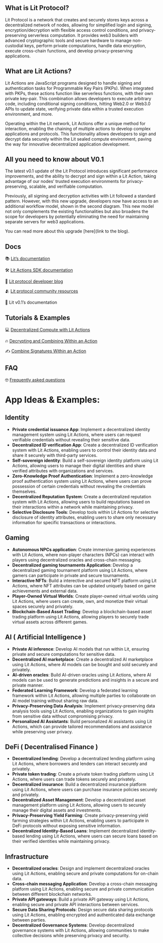 ## What is Lit Protocol?
Lit Protocol is a network that creates and securely stores keys across a decentralized network of nodes, allowing for simplified login and signing, encryption/decryption with flexible access control conditions, and privacy-preserving serverless computation. It provides web3 builders with advanced cryptographic tools and secure hardware to manage non-custodial keys, perform private computations, handle data encryption, execute cross-chain functions, and develop privacy-preserving applications.

## What are Lit Actions?
Lit Actions are JavaScript programs designed to handle signing and authentication tasks for Programmable Key Pairs (PKPs). When integrated with PKPs, these actions function like serverless functions, with their own private key-pair. This combination allows developers to execute arbitrary code, including conditional signing conditions, hitting Web2.0 or Web3.0 APIs to update state, verifying private data within a trusted execution environment, and more.

Operating within the Lit network, Lit Actions offer a unique method for interaction, enabling the chaining of multiple actions to develop complex applications and protocols. This functionality allows developers to sign and decrypt data securely within the Lit sealed compute environment, paving the way for innovative decentralized application development.

## All you need to know about V0.1

The latest v0.1 update of the Lit Protocol introduces significant performance improvements, and  the ability to decrypt and sign within a Lit Action, taking advantage of our nodes’ trusted execution environments for privacy-preserving, scalable, and verifiable computation. 

Previously, all signing and decryption activities with Lit followed a standard pattern. However, with this new upgrade, developers now have access to an additional workflow model, shown in the second diagram. This new model not only complements the existing functionalities but also broadens the scope for developers by potentially eliminating the need for maintaining separate servers for web3 applications.

You can read more about this upgrade [here](link to the blog).

## Docs


📚 [Lit’s documentation](https://developer.litprotocol.com/v3)

🛠️ [Lit Actions SDK documentation](https://actions-docs.litprotocol.com/)

🤝 [Lit protocol developer blog](https://spark.litprotocol.com/)

🫂 [Lit protocol community resources](https://developer.litprotocol.com/ecosystem/community)

🚨 Lit v0.1’s documentation

## Tutorials & Examples

💻 [Decentralized Compute with Lit Actions](https://developer.litprotocol.com/v3/sdk/serverless-signing/overview)

🔥 [Decrypting and Combining Within an Action](https://developer.litprotocol.com/v3/sdk/serverless-signing/combining-decryption-shares)

✍️ [Combine Signatures Within an Action](https://developer.litprotocol.com/v3/sdk/serverless-signing/combining-signatures)

## FAQ

🤓 [Frequently asked questions](https://developer.litprotocol.com/v3/support/faq)

# App Ideas & Examples:

## **Identity**

- **Private credential issuance App**: Implement a decentralized identity management system using Lit Actions, where users can request verifiable credentials without revealing their sensitive data.
- **Decentralized ID verification App**: Create a decentralized ID verification system with Lit Actions, enabling users to control their identity data and share it securely with third-party services.
- **Self-sovereign identity**: Build a self-sovereign identity platform using Lit Actions, allowing users to manage their digital identities and share verified attributes with organizations and services.
- **Zero-Knowledge Proof Authentication**: Implement a zero-knowledge proof authentication system using Lit Actions, where users can prove possession of certain credentials without revealing the credentials themselves.
- **Decentralized Reputation System**: Create a decentralized reputation system with Lit Actions, allowing users to build reputations based on their interactions within a network while maintaining privacy.
- **Selective Disclosure Tools**: Develop tools within Lit Actions for selective disclosure of identity attributes, enabling users to share only necessary information for specific transactions or interactions.

## **Gaming**

- **Autonomous NPCs application**: Create immersive gaming experiences with Lit Actions, where non-player characters (NPCs) can interact with players using decentralized oracles and cross-chain messaging.
- **Decentralized gaming tournaments Application**: Develop a decentralized gaming tournament platform using Lit Actions, where gamers can participate in private and secure tournaments.
- **Interactive NFTs**: Build a interective and secured NFT platform using Lit Actions, where NFT attributes can be updated uniquely based on game achievements and external data.
- **Player-Owned Virtual Worlds**: Create player-owned virtual worlds using Lit Actions, where users can create, own, and monetize their virtual spaces securely and privately.
- **Blockchain-Based Asset Trading**: Develop a blockchain-based asset trading platform using Lit Actions, allowing players to securely trade virtual assets across different games.

## **AI ( Artificial Intelligence )**

- **Private AI inference**: Develop AI models that run within Lit, ensuring private and secure computations for sensitive data.
- **Decentralized AI marketplace**: Create a decentralized AI marketplace using Lit Actions, where AI models can be bought and sold securely and privately.
- **AI-driven oracles**: Build AI-driven oracles using Lit Actions, where AI models can be used to generate predictions and insights in a secure and private manner.
- **Federated Learning Framework**: Develop a federated learning framework within Lit Actions, allowing multiple parties to collaborate on AI model training without sharing raw data.
- **Privacy-Preserving Data Analysis**: Implement privacy-preserving data analysis tools using Lit Actions, enabling organizations to gain insights from sensitive data without compromising privacy.
- **Personalized AI Assistants**: Build personalized AI assistants using Lit Actions, which can provide tailored recommendations and assistance while preserving user privacy.

## **DeFi ( Decentralised Finance )**

- **Decentralized lending**: Develop a decentralized lending platform using Lit Actions, where borrowers and lenders can interact securely and privately.
- **Private token trading**: Create a private token trading platform using Lit Actions, where users can trade tokens securely and privately.
- **Decentralized insurance**: Build a decentralized insurance platform using Lit Actions, where users can purchase insurance policies securely and privately.
- **Decentralized Asset Management**: Develop a decentralized asset management platform using Lit Actions, allowing users to securely manage their digital assets and investments.
- **Privacy-Preserving Yield Farming**: Create privacy-preserving yield farming strategies within Lit Actions, enabling users to participate in DeFi protocols without exposing sensitive information.
- **Decentralized Identity-Based Loans**: Implement decentralized identity-based lending using Lit Actions, where users can secure loans based on their verified identities while maintaining privacy.

## **Infrastructure**

- **Decentralized oracles**: Design and implement decentralized oracles using Lit Actions, enabling secure and private computations for on-chain data.
- **Cross-chain messaging Application**: Develop a cross-chain messaging platform using Lit Actions, enabling secure and private communication between different blockchain networks.
- **Private API gateways**: Build a private API gateway using Lit Actions, enabling secure and private API interactions between services.
- **Secure Data Sharing Protocols**: Design secure data sharing protocols using Lit Actions, enabling encrypted and authenticated data exchange between parties.
- **Decentralized Governance Systems**: Develop decentralized governance systems with Lit Actions, allowing communities to make collective decisions while preserving privacy and security.
